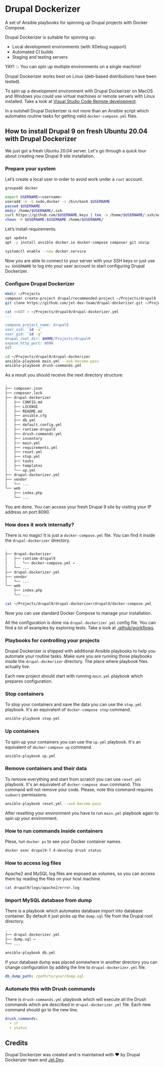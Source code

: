 # Drupal Dockerizer

A set of Ansible playbooks for spinning up Drupal projects with Docker Compose.

Drupal Dockerizer is suitable for spinning up:

- Local development environments (with XDebug support)
- Automated CI builds
- Staging and testing servers

YAY! :boom: You can spin up multiple environments on a single machine!

Drupal Dockerizer works best on Linux (deb-based distributions have been tested).

To spin up a development environment with Drupal Dockerizer on MacOS and Windows you could use virtual machines or remote servers with Linux installed. Take a look at [Visual Studio Code Remote development](https://code.visualstudio.com/docs/remote/remote-overview).

In a nutshell Drupal Dockerizer is not more than an Ansible script which automates routine tasks for getting valid `docker-compose.yml` files.

## How to install Drupal 9 on fresh Ubuntu 20.04 with Drupal Dockerizer

We just got a fresh Ubuntu 20.04 server. Let's go through a quick tour about creating new Drupal 9 site installation.

### Prepare your system

Let’s create a local user in order to avoid work under a `root` account.

```bash
groupadd docker

export USERNAME=<username>
useradd -m -G sudo,docker -s /bin/bash $USERNAME
passwd $USERNAME
mkdir /home/$USERNAME/.ssh
curl https://github.com/$USERNAME.keys | tee -a /home/$USERNAME/.ssh/authorized_keys
chown -R $USERNAME:$USERNAME /home/$USERNAME/
```

Let’s install requirements.

```bash
apt update
apt -y install ansible docker.io docker-compose composer git unzip

systemctl enable --now docker.service
```

Now you are able to connect to your server with your SSH keys or just use `su $USERNAME` to log into your user account to start configuring Drupal Dockerizer.

### Configure Drupal Dockerizer

```bash
mkdir ~/Projects
composer create-project drupal/recommended-project ~/Projects/drupal9 --ignore-platform-reqs --no-interaction
git clone https://github.com/jet-dev-team/drupal-dockerizer.git ~/Projects/drupal9/drupal-dockerizer

cat <<EOT > ~/Projects/drupal9/drupal-dockerizer.yml
---

compose_project_name: drupal9
user_uid: `id -u`
user_gid: `id -g`
drupal_root_dir: $HOME/Projects/drupal9
expose_http_port: 8090
EOT

cd ~/Projects/drupal9/drupal-dockerizer
ansible-playbook main.yml --ask-become-pass
ansible-playbook drush-commands.yml
```

As a result you should receive the next directory structure:

```bash
.
├── composer.json
├── composer.lock
├── drupal-dockerizer
│   ├── CONFIG.md
│   ├── LICENSE
│   ├── README.md
│   ├── ansible.cfg
│   ├── db.yml
│   ├── default.config.yml
│   ├── runtime-drupal9
│   ├── drush-commands.yml
│   ├── inventory
│   ├── main.yml
│   ├── requirements.yml
│   ├── reset.yml
│   ├── stop.yml
│   ├── tasks
│   ├── templates
│   └── up.yml
├── drupal-dockerizer.yml
├── vendor
│   └── ...
└── web
    ├── index.php
    └── ...
```

You are done. You can access your fresh Drupal 9 site by visiting your IP address on port 8090.

### How does it work internally?

There is no magic! It is just a `docker-compose.yml` file. You can find it inside the `drupal-dockerizer` directory.

```bash
.
├── drupal-dockerizer
│   ├── runtime-drupal9
│   │   └── docker-compose.yml ←
│   └── ...
├── drupal-dockerizer.yml
├── vendor
│   └── ...
└── web
    ├── index.php
    └── ...
```

```bash
cat ~/Projects/drupal9/drupal-dockerizer/drupal9/docker-compose.yml
```

Now you can use standard Docker Compose to manage your installation.

All the configuration is done via `drupal-dockerizer.yml` config file. You can find a lot of examples by exploring tests. Take a look at [.github/workflows](.github/workflows).

### Playbooks for controlling your projects

Drupal Dockerizer is shipped with additional Ansible playbooks to help you automate your routine tasks. Make sure you are running those playbooks inside the `drupal-dockerizer` directory. The place where playbook files actually live.

Each new project should start with running `main.yml` playbook which prepares configuration.

### Stop containers

To stop your containers and save the data you can use the `stop.yml` playbook. It's an equivalent of `docker-compose stop` command.

```bash
ansible-playbook stop.yml
```

### Up containers

To spin up your containers you can use the `up.yml` playbook. It's an equivalent of `docker-compose up` command.

```bash
ansible-playbook up.yml
```

### Remove containers and their data

To remove everything and start from scratch you can use `reset.yml` playbook. It's an equivalent of `docker-compose down` command. This command will not remove your code. Please, note this command requires `sudoers` permissions.

```bash
ansible-playbook reset.yml --ask-become-pass
```

After resetting your environment you have to run `main.yml` playbook again to spin up your environment.

### How to run commands inside containers

Plese, run `docker ps` to see your Docker container names.

```bash
docker exec drupal9-7.4-develop drush status
```

### How to access log files

Apache2 and MySQL log files are exposed as volumes, so you can access them by
reading the files on your host machine.

```bash
cat drupal9/logs/apache2/error.log
```

### Import MySQL database from dump

There is a playbook which automates database import into database container.
By default it just picks up the `dump.sql` file from the Drupal root directory.

```bash
.
├── drupal-dockerizer.yml
├── dump.sql ←
└── ...
```

```bash
ansible-playbook db.yml
```

If your database dump was placed somewhere in another directory you can change configuration by adding the line to `drupal-dockerizer.yml` file.

```yml
db_dump_path: /path/to/your/dump.sql
```

### Automate this with Drush commands

There is `drush-commands.yml` playbook which will execute all the Drush commands which are described in `drupal-dockerizer.yml` file. Each new command should go to the new line.

```yml
drush_commands:
  - cr
  - status
```

## Credits

Drupal Dockerizer was created and is maintained with :heart: by Drupal Dockerizer team and [Jet.Dev](https://jet.dev/).

